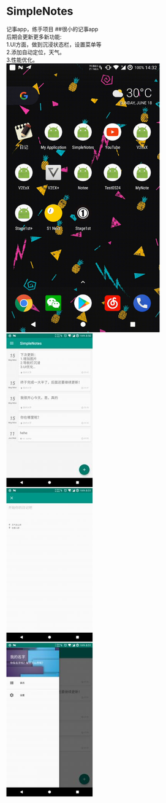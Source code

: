 # SimpleNotes
记事app，练手项目
##很小的记事app<br>
后期会更新更多新功能:<br>
1.UI方面，做到沉浸状态栏，设置菜单等<br>
2.添加自动定位，天气。<br>
3.性能优化。<br>
<img src="https://github.com/sunyton/SimpleNotes/blob/master/simplenote.gif" width="400" height="700"/>   
<img src="https://github.com/sunyton/SimpleNotes/blob/master/image1.jpg"/>   
<img src="https://github.com/sunyton/SimpleNotes/blob/master/image2.jpg"/>  
<img src="https://github.com/sunyton/SimpleNotes/blob/master/image3.jpg"/>
